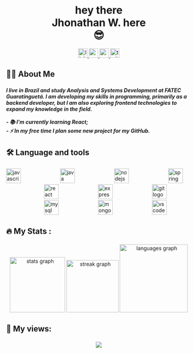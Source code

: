 
###
<h1 align="center">hey there<br>Jhonathan W. here<br>😎</h1>
<div align="center">
  <a href="www.linkedin.com/in/jhonathan-william" target="_blank">
    <img src="https://img.shields.io/static/v1?message=LinkedIn&logo=linkedin&label=&color=0077B5&logoColor=white&labelColor=&style=for-the-badge" height="25" alt="linkedin logo"  />
  </a>
  <a href="https://www.youtube.com/@jhonathanwilliam8308" target="_blank">
    <img src="https://img.shields.io/static/v1?message=Youtube&logo=youtube&label=&color=FF0000&logoColor=white&labelColor=&style=for-the-badge" height="25" alt="youtube logo"  />
  </a>
  <a href="mailto:jhonathanwilliam400@gmail.com)" target="_blank">
  <img src="https://img.shields.io/static/v1?message=Gmail&logo=gmail&label=&color=D14836&logoColor=white&labelColor=&style=for-the-badge" height="25" alt="gmail logo"  />
  </a>
  <a href="https://www.twitch.tv/jhoritos" target="_blank">
    <img src="https://img.shields.io/static/v1?message=Twitch&logo=twitch&label=&color=9146FF&logoColor=white&labelColor=&style=for-the-badge" height="25" alt="twitch logo"  />
  </a>
</div>

###

<h2 align="left">👩‍💻  About Me</h2>

###

<h5 align="left">I live in Brazil and study Analysis and Systems Development at FATEC Guaratinguetá. I am developing my skills in programming, primarily as a backend developer, but I am also exploring frontend technologies to expand my knowledge in the field.<br><br>- 📚 I'm currently learning React;<br>- ⚡ In my free time I plan some new project for my GitHub.</h5>

###

<h2 align="left">🛠 Language and tools</h2>

###

<div align="left">
  <img src="https://cdn.jsdelivr.net/gh/devicons/devicon/icons/javascript/javascript-original.svg" height="40" alt="javascript logo"  />
  <img width="99" />
  <img src="https://cdn.jsdelivr.net/gh/devicons/devicon/icons/java/java-plain.svg" height="40" alt="java logo"  />
  <img width="99" />
  <img src="https://cdn.jsdelivr.net/gh/devicons/devicon/icons/nodejs/nodejs-original.svg" height="40" alt="nodejs logo"  />
  <img width="99" />
  <img src="https://cdn.jsdelivr.net/gh/devicons/devicon/icons/spring/spring-original.svg" height="40" alt="spring logo"  />
  <img width="99" />
  <img src="https://cdn.jsdelivr.net/gh/devicons/devicon/icons/react/react-original.svg" height="40" alt="react logo"  />
  <img width="99" />
  <img src="https://cdn.jsdelivr.net/gh/devicons/devicon/icons/express/express-original.svg" height="40" alt="express logo"  />
  <img width="99" />
  <img src="https://cdn.jsdelivr.net/gh/devicons/devicon/icons/git/git-original.svg" height="40" alt="git logo"  />
  <img width="99" />
  <img src="https://cdn.jsdelivr.net/gh/devicons/devicon/icons/mysql/mysql-original.svg" height="40" alt="mysql logo"  />
  <img width="99" />
  <img src="https://cdn.jsdelivr.net/gh/devicons/devicon/icons/mongodb/mongodb-original.svg" height="40" alt="mongodb logo"  />
  <img width="99" />
  <img src="https://cdn.jsdelivr.net/gh/devicons/devicon/icons/vscode/vscode-original.svg" height="40" alt="vscode logo"  />
</div>

###

<h2 align="left">🔥   My Stats :</h2>

###

<div align="center">
  <img src="https://github-readme-stats.vercel.app/api?username=jhonathan-Will&hide_title=false&hide_rank=false&show_icons=true&include_all_commits=true&count_private=true&disable_animations=false&theme=aura_dark&locale=en&hide_border=false&order=1&custom_title=Github%20Stats" height="150" alt="stats graph"  />
  <img src="https://streak-stats.demolab.com?user=jhonathan-Will&locale=en&mode=weekly&theme=aura_dark&hide_border=false&border_radius=10&order=3" height="142" alt="streak graph"  />
  <img src="https://github-readme-stats.vercel.app/api/top-langs?username=jhonathan-Will&locale=en&hide_title=false&layout=compact&card_width=320&langs_count=10&theme=aura_dark&hide_border=false&order=2&custom_title=Used%20Langueges" height="185" alt="languages graph"  />
</div>

###

<h2 align="left">👀 My views:</h2>

###

<div align="center">
  <img src="https://profile-counter.glitch.me/jhonathan-Will/count.svg?"  />
</div>

###
